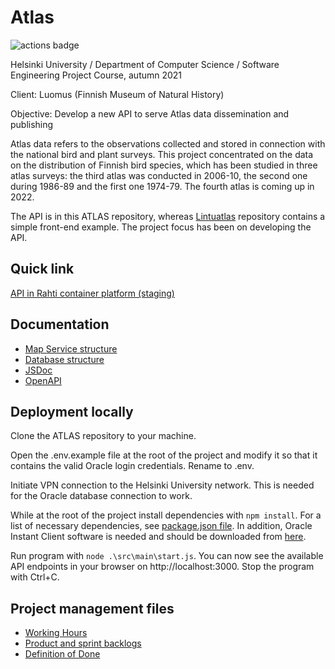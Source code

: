 # Atlas

![actions badge](https://github.com/ATLAS-ohtuprojekti/ATLAS/actions/workflows/node.js.yml/badge.svg)

Helsinki University / Department of Computer Science / Software Engineering Project Course, autumn 2021

Client: Luomus (Finnish Museum of Natural History)

Objective: Develop a new API to serve Atlas data dissemination and publishing

Atlas data refers to the observations collected and stored in connection with the national bird and plant surveys. This project concentrated on the data on the distribution of Finnish bird species, which has been studied in three atlas surveys: the third atlas was conducted in 2006-10, the second one during 1986-89 and the first one 1974-79. The fourth atlas is coming up in 2022.

The API is in this ATLAS repository, whereas [Lintuatlas](https://github.com/ATLAS-ohtuprojekti/Lintuatlas) repository contains a simple front-end example. The project focus has been on developing the API.

## Quick link

[API in Rahti container platform (staging)](https://atlas-staging.rahtiapp.fi)

## Documentation

* [Map Service structure](https://github.com/ATLAS-ohtuprojekti/ATLAS/blob/main/dokumentaatio/mapservice.png)
* [Database structure](https://github.com/ATLAS-ohtuprojekti/ATLAS/blob/main/dokumentaatio/database_diagram.png)
* [JSDoc](https://atlas-ohtuprojekti.github.io/ATLAS/index.html)
* [OpenAPI](https://atlas-staging.rahtiapp.fi/doc/)

## Deployment locally

Clone the ATLAS repository to your machine.

Open the .env.example file at the root of the project and modify it so that it contains the valid Oracle login credentials. Rename to .env.

Initiate VPN connection to the Helsinki University network. This is needed for the Oracle database connection to work.

While at the root of the project install dependencies with `npm install`. For a list of necessary dependencies, see [package.json file](https://github.com/ATLAS-ohtuprojekti/ATLAS/blob/main/package.json). In addition, Oracle Instant Client software is needed and should be downloaded from [here](https://www.oracle.com/database/technologies/instant-client.html).

Run program with `node .\src\main\start.js`. You can now see the available API endpoints in your browser on http://localhost:3000. Stop the program with Ctrl+C.







## Project management files

* [Working Hours](https://docs.google.com/spreadsheets/d/19Y2sjV4hNleklp-nDP_OXDvz_ATXy6dcdp0JDMt3L9Q/edit#gid=1182794126)
* [Product and sprint backlogs](https://docs.google.com/spreadsheets/d/19Y2sjV4hNleklp-nDP_OXDvz_ATXy6dcdp0JDMt3L9Q/edit#gid=1236889651)
* [Definition of Done](https://github.com/ATLAS-ohtuprojekti/ATLAS/blob/main/dokumentaatio/dod.md)

